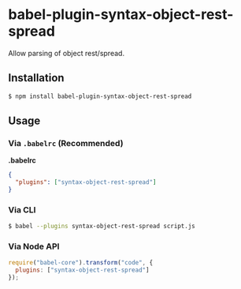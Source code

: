 # babel-plugin-syntax-object-rest-spread

Allow parsing of object rest/spread.

## Installation

```sh
$ npm install babel-plugin-syntax-object-rest-spread
```

## Usage

### Via `.babelrc` (Recommended)

**.babelrc**

```json
{
  "plugins": ["syntax-object-rest-spread"]
}
```

### Via CLI

```sh
$ babel --plugins syntax-object-rest-spread script.js
```

### Via Node API

```javascript
require("babel-core").transform("code", {
  plugins: ["syntax-object-rest-spread"]
});
```
